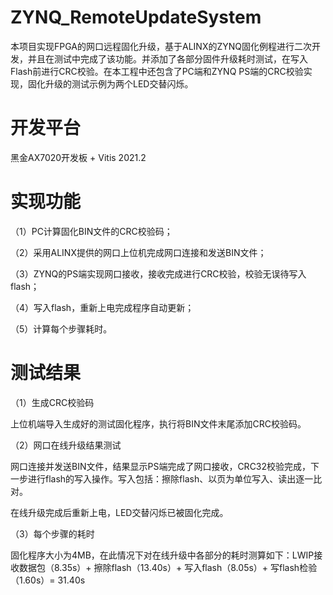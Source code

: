 # ZYNQ_RemoteUpdateSystem
本项目实现FPGA的网口远程固化升级，基于ALINX的ZYNQ固化例程进行二次开发，并且在测试中完成了该功能。并添加了各部分固件升级耗时测试，在写入Flash前进行CRC校验。在本工程中还包含了PC端和ZYNQ PS端的CRC校验实现，固化升级的测试示例为两个LED交替闪烁。

# 开发平台

黑金AX7020开发板 + Vitis 2021.2

# 实现功能

（1）PC计算固化BIN文件的CRC校验码；

（2）采用ALINX提供的网口上位机完成网口连接和发送BIN文件；

（3）ZYNQ的PS端实现网口接收，接收完成进行CRC校验，校验无误待写入flash；

（4）写入flash，重新上电完成程序自动更新；

（5）计算每个步骤耗时。

# 测试结果

（1）生成CRC校验码

上位机端导入生成好的测试固化程序，执行将BIN文件末尾添加CRC校验码。
 
（2）网口在线升级结果测试

网口连接并发送BIN文件，结果显示PS端完成了网口接收，CRC32校验完成，下一步进行flash的写入操作。写入包括：擦除flash、以页为单位写入、读出逐一比对。

在线升级完成后重新上电，LED交替闪烁已被固化完成。

（3）每个步骤的耗时

固化程序大小为4MB，在此情况下对在线升级中各部分的耗时测算如下：LWIP接收数据包（8.35s）+ 擦除flash（13.40s）+ 写入flash（8.05s）+ 写flash检验（1.60s）= 31.40s
